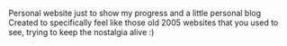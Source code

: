 Personal website just to show my progress and a little personal blog
Created to specifically feel like those old 2005 websites that you used to see, trying to keep the nostalgia alive :)
